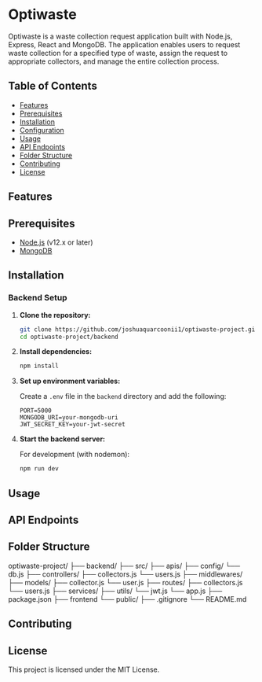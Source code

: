 # Optiwaste

Optiwaste is a waste collection request application built with Node.js, Express, React and MongoDB. The application enables users to request waste collection for a specified type of waste, assign the request to appropriate collectors, and manage the entire collection process.

## Table of Contents

- [Features](#features)
- [Prerequisites](#prerequisites)
- [Installation](#installation)
- [Configuration](#configuration)
- [Usage](#usage)
- [API Endpoints](#api-endpoints)
- [Folder Structure](#folder-structure)
- [Contributing](#contributing)
- [License](#license)

## Features

## Prerequisites

- [Node.js](https://nodejs.org/) (v12.x or later)
- [MongoDB](https://www.mongodb.com/)

## Installation


### Backend Setup

1. **Clone the repository:**

    ```bash
    git clone https://github.com/joshuaquarcoonii1/optiwaste-project.git
    cd optiwaste-project/backend
    ```

2. **Install dependencies:**

    ```bash
    npm install
    ```

3. **Set up environment variables:**

    Create a `.env` file in the `backend` directory and add the following:

    ```env
    PORT=5000
    MONGODB_URI=your-mongodb-uri
    JWT_SECRET_KEY=your-jwt-secret
    ```

4. **Start the backend server:**

    For development (with nodemon):

    ```sh
    npm run dev
    ```


## Usage

## API Endpoints

## Folder Structure

optiwaste-project/
├── backend/
    ├── src/
        ├── apis/
        ├── config/
            └── db.js
        ├── controllers/
            ├── collectors.js
            └── users.js
        ├── middlewares/
        ├── models/
            ├── collector.js
            └── user.js
        ├── routes/
            ├── collectors.js
            └── users.js
        ├── services/
        ├── utils/
            └── jwt.js
        └── app.js
    ├── package.json
├── frontend
    └── public/
├── .gitignore
└── README.md



## Contributing

## License
This project is licensed under the MIT License.